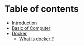 # Table of contents

* [Introduction](README.md)
* [Basic of Computer](basic-of-computer.md)
* [Docker](docker/README.md)
  * [What is docker ?](docker/what-is-docker.md)

